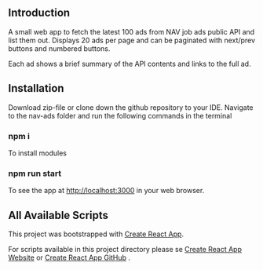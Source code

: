 ## Introduction

A small web app to fetch the latest 100 ads from NAV job ads public API and list them out.
Displays 20 ads per page and can be paginated with next/prev buttons and numbered buttons.

Each ad shows a brief summary of the API contents and links to the full ad.


## Installation

Download zip-file or clone down the github repository to your IDE.
Navigate to the nav-ads folder and run the following commands in the terminal

### npm i

To install modules

### npm run start

To see the app at [http://localhost:3000](http://localhost:3000) in your web browser.


## All Available Scripts

This project was bootstrapped with [Create React App](https://github.com/facebook/create-react-app).

For scripts available in this project directory please se [Create React App Website](https://create-react-app.dev/docs/available-scripts) or [Create React App GitHub](https://github.com/facebook/create-react-app)
.

